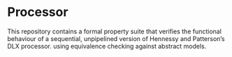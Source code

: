 # Processor
This repository contains a formal property suite that verifies the functional behaviour of a sequential, unpipelined version of Hennessy and Patterson’s DLX processor. using equivalence checking against abstract models.
